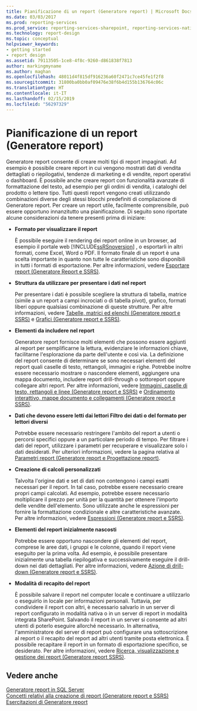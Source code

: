 ```yaml
---
title: Pianificazione di un report (Generatore report) | Microsoft Docs
ms.date: 03/03/2017
ms.prod: reporting-services
ms.prod_service: reporting-services-sharepoint, reporting-services-native
ms.technology: report-design
ms.topic: conceptual
helpviewer_keywords:
- getting started
- report design
ms.assetid: 79113505-1ce8-4f8c-9260-d861838f7813
author: markingmyname
ms.author: maghan
ms.openlocfilehash: 48011d4f815df916236a60f2471c7ce45fe1f2f8
ms.sourcegitcommit: 31800ba0bb0af09476e38f6b4d155b136764c06c
ms.translationtype: HT
ms.contentlocale: it-IT
ms.lasthandoff: 02/15/2019
ms.locfileid: "56297329"
---
```

# <a name="planning-a-report-report-builder"></a>Pianificazione di un report (Generatore report)
  Generatore report consente di creare molti tipi di report impaginati. Ad esempio è possibile creare report in cui vengono mostrati dati di vendita dettagliati o riepilogativi, tendenze di marketing e di vendite, report operativi o dashboard. È possibile anche creare report con funzionalità avanzate di formattazione del testo, ad esempio per gli ordini di vendita, i cataloghi del prodotto o lettere tipo. Tutti questi report vengono creati utilizzando combinazioni diverse degli stessi blocchi predefiniti di compilazione di Generatore report. Per creare un report utile, facilmente comprensibile, può essere opportuno innanzitutto una pianificazione. Di seguito sono riportate alcune considerazioni da tenere presenti prima di iniziare:  
  
-   **Formato per visualizzare il report**  
  
     È possibile eseguire il rendering dei report online in un browser, ad esempio il portale web [!INCLUDE[ssRSnoversion](../../includes/ssrsnoversion-md.md)] , o esportarli in altri formati, come Excel, Word o PDF. Il formato finale di un report è una scelta importante in quanto non tutte le caratteristiche sono disponibili in tutti i formati di esportazione. Per altre informazioni, vedere [Esportare report &#40;Generatore Report e SSRS&#41;](../../reporting-services/report-builder/export-reports-report-builder-and-ssrs.md).  
  
-   **Struttura da utilizzare per presentare i dati nel report**  
  
     Per presentare i dati è possibile scegliere la struttura di tabella, matrice (simile a un report a campi incrociati o di tabella pivot), grafico, formati liberi oppure qualsiasi combinazione di queste strutture. Per altre informazioni, vedere [Tabelle, matrici ed elenchi &#40;Generatore report e SSRS&#41;](../../reporting-services/report-design/tables-matrices-and-lists-report-builder-and-ssrs.md) e [Grafici &#40;Generatore report e SSRS&#41;](../../reporting-services/report-design/charts-report-builder-and-ssrs.md).  
  
-   **Elementi da includere nel report**  
  
     Generatore report fornisce molti elementi che possono essere aggiunti al report per semplificarne la lettura, evidenziare le informazioni chiave, facilitarne l'esplorazione da parte dell'utente e così via. La definizione del report consente di determinare se sono necessari elementi del report quali caselle di testo, rettangoli, immagini e righe. Potrebbe inoltre essere necessario mostrare o nascondere elementi, aggiungere una mappa documento, includere report drill-through o sottoreport oppure collegare altri report. Per altre informazioni, vedere [Immagini, caselle di testo, rettangoli e linee &#40;Generatore report e SSRS&#41;](../../reporting-services/report-design/images-text-boxes-rectangles-and-lines-report-builder-and-ssrs.md) e [Ordinamento interattivo, mappe documento e collegamenti &#40;Generatore report e SSRS&#41;](../../reporting-services/report-design/interactive-sort-document-maps-and-links-report-builder-and-ssrs.md).  
  
-   **Dati che devono essere letti dai lettori Filtro dei dati o del formato per lettori diversi**  
  
     Potrebbe essere necessario restringere l'ambito del report a utenti o percorsi specifici oppure a un particolare periodo di tempo. Per filtrare i dati del report, utilizzare i parametri per recuperare e visualizzare solo i dati desiderati. Per ulteriori informazioni, vedere la pagina relativa al [Parametri report &#40;Generatore report e Progettazione report&#41;](../../reporting-services/report-design/report-parameters-report-builder-and-report-designer.md).  
  
-   **Creazione di calcoli personalizzati**  
  
     Talvolta l'origine dati e set di dati non contengono i campi esatti necessari per il report. In tal caso, potrebbe essere necessario creare propri campi calcolati. Ad esempio, potrebbe essere necessario moltiplicare il prezzo per unità per la quantità per ottenere l'importo delle vendite dell'elemento. Sono utilizzate anche le espressioni per fornire la formattazione condizionale e altre caratteristiche avanzate. Per altre informazioni, vedere [Espressioni &#40;Generatore report e SSRS&#41;](../../reporting-services/report-design/expressions-report-builder-and-ssrs.md).  
  
-   **Elementi del report inizialmente nascosti**  
  
     Potrebbe essere opportuno nascondere gli elementi del report, comprese le aree dati, i gruppi e le colonne, quando il report viene eseguito per la prima volta. Ad esempio, è possibile presentare inizialmente una tabella riepilogativa e successivamente eseguire il drill-down nei dati dettagliati. Per altre informazioni, vedere [Azione di drill-down &#40;Generatore report e SSRS&#41;](../../reporting-services/report-design/drilldown-action-report-builder-and-ssrs.md).  
  
-   **Modalità di recapito del report**  
  
     È possibile salvare il report nel computer locale e continuare a utilizzarlo o eseguirlo in locale per informazioni personali. Tuttavia, per condividere il report con altri, è necessario salvarlo in un server di report configurato in modalità nativa o in un server di report in modalità integrata SharePoint. Salvando il report in un server si consente ad altri utenti di poterlo eseguire allorché necessario. In alternativa, l'amministratore del server di report può configurare una sottoscrizione al report o il recapito del report ad altri utenti tramite posta elettronica. È possibile recapitare il report in un formato di esportazione specifico, se desiderato. Per altre informazioni, vedere [Ricerca, visualizzazione e gestione dei report &#40;Generatore report SSRS&#41;](../../reporting-services/report-builder/finding-viewing-and-managing-reports-report-builder-and-ssrs.md).  
  
## <a name="see-also"></a>Vedere anche  
 [Generatore report in SQL Server](../../reporting-services/report-builder/report-builder-in-sql-server-2016.md)   
 [Concetti relativi alla creazione di report &#40;Generatore report e SSRS&#41;](../../reporting-services/report-design/report-authoring-concepts-report-builder-and-ssrs.md)   
 [Esercitazioni di Generatore report](../../reporting-services/report-builder-tutorials.md)  
  
  
